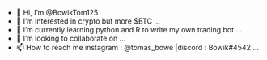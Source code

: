 - 👋 Hi, I’m @BowikTom125
- 👀 I’m interested in crypto but more $BTC ...
- 🌱 I’m currently learning python and R to write my own trading bot ...
- 💞️ I’m looking to collaborate on ...
- 📫 How to reach me instagram : @tomas_bowe |discord : Bowik#4542 ...

<!---
BowikTom125/BowikTom125 is a ✨ special ✨ repository because its `README.md` (this file) appears on your GitHub profile.
You can click the Preview link to take a look at your changes.
--->
